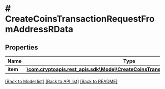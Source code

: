 # # CreateCoinsTransactionRequestFromAddressRData

## Properties

Name | Type | Description | Notes
------------ | ------------- | ------------- | -------------
**item** | [**\com.cryptoapis.rest_apis.sdk\Model\CreateCoinsTransactionRequestFromAddressRI**](CreateCoinsTransactionRequestFromAddressRI.md) |  |

[[Back to Model list]](../../README.md#models) [[Back to API list]](../../README.md#endpoints) [[Back to README]](../../README.md)
